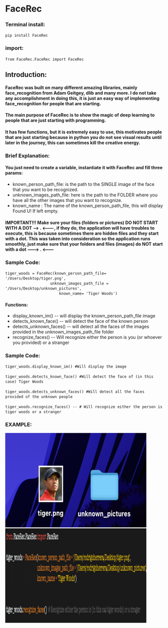 # FaceRec

### Terminal install:
```
pip install FaceRec
```

### import:

```
from FaceRec.FaceRec import FaceRec
```
## Introduction:
#### FaceRec was built on many different amazing libraries, mainly face_recognition from Adam Geitgey, dlib and many more. I do not take any accomplishment in doing this, it is just an easy way of implementing face_recognition for people that are starting.
#### The main purpose of FaceRec is to show the magic of deep learning to people that are just starting with programming.
#### It has few functions, but it is extremely easy to use, this motivates people that are just starting because in python you do not see visual results until later in the journey, this can sometimes kill the creative energy.


### Brief Explanation: 
#### You just need to create a variable, instantiate it with FaceRec and fill three params:
* known_person_path_file: is the path to the SINGLE image of the face that you want to be recognized. 
* unknown_images_path_file: here is the path to the FOLDER where you have all the other images that you want to recognize.
* known_name : The name of the known_person_path_file, this will display Found U! If left empty.

#### IMPORTANT!!! Make sure your files (folders or pictures) DO NOT START WITH A DOT --> . <---, if they do, the application will have troubles to execute, this is because sometimes there are hidden files and they start with a dot. This was taken into consideration so the application runs smoothly, just make sure that your folders and files (images) do NOT start with a dot ---> . <---

### Sample Code:
```
tiger_woods = FaceRec(known_person_path_file= '/Users/Desktop/tiger.png', 
                    unknown_images_path_file = '/Users/Desktop/unknown_pictures', 
                        known_name= 'Tiger Woods')
```

#### Functions:
* display_known_im() -- will display the known_person_path_file image
* detects_known_face() -- will detect the face of the known person
* detects_unknown_faces() -- will detect all the faces of the images provided in the unknown_images_path_file folder
* recognize_faces() -- Will recognize either the person is you (or whoever you provided) or a stranger
### Sample Code:
```
tiger_woods.display_known_im() #Will display the image

tiger_woods.detects_known_face() #Will detect the face of (in this case) Tiger Woods

tiger_woods.detects_unknown_faces() #Will detect all the faces provided of the unknown people

tiger_woods.recognize_faces() -- # Will recognize either the person is tiger woods or a stranger

```


### EXAMPLE:
<img src ="https://github.com/rodrigoherrerai/FaceRec/blob/main/images/picandfolder.png" width="450" height="300"><img src="https://github.com/rodrigoherrerai/FaceRec/blob/main/images/recognize_faces.png" width= "450" height="300">











